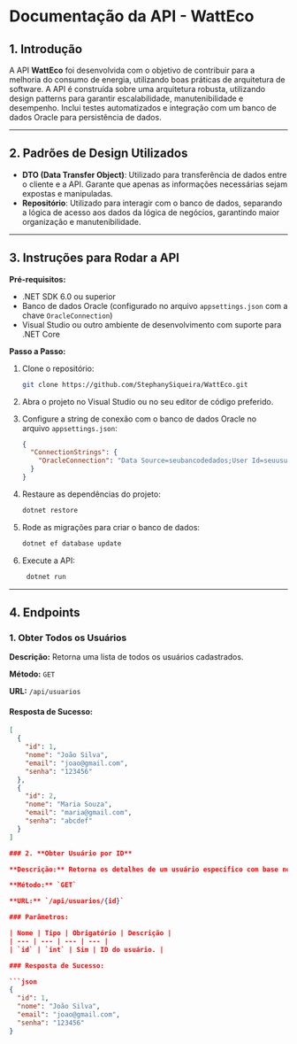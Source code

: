 # Documentação da API - WattEco

## 1. Introdução

A API **WattEco** foi desenvolvida com o objetivo de contribuir para a melhoria do consumo de energia, utilizando boas práticas de arquitetura de software. A API é construída sobre uma arquitetura robusta, utilizando design patterns para garantir escalabilidade, manutenibilidade e desempenho. Inclui testes automatizados e integração com um banco de dados Oracle para persistência de dados.

---

## 2. Padrões de Design Utilizados

- **DTO (Data Transfer Object)**: Utilizado para transferência de dados entre o cliente e a API. Garante que apenas as informações necessárias sejam expostas e manipuladas.
- **Repositório**: Utilizado para interagir com o banco de dados, separando a lógica de acesso aos dados da lógica de negócios, garantindo maior organização e manutenibilidade.

---

## **3. Instruções para Rodar a API**

**Pré-requisitos:**

- .NET SDK 6.0 ou superior
- Banco de dados Oracle (configurado no arquivo `appsettings.json` com a chave `OracleConnection`)
- Visual Studio ou outro ambiente de desenvolvimento com suporte para .NET Core

**Passo a Passo:**

1. Clone o repositório:
    
    ```bash
    git clone https://github.com/StephanySiqueira/WattEco.git
    ```
    
2. Abra o projeto no Visual Studio ou no seu editor de código preferido.
3. Configure a string de conexão com o banco de dados Oracle no arquivo `appsettings.json`:
    
    ```json
    {
      "ConnectionStrings": {
        "OracleConnection": "Data Source=seubancodedados;User Id=seuusuario;Password=suasenha;"
      }
    }
    ```
    
4. Restaure as dependências do projeto:
    
    ```bash
    dotnet restore
    ```
    
5. Rode as migrações para criar o banco de dados:
    
    ```bash
    dotnet ef database update
    ```
    
6. Execute a API:
    
    ```bash
     dotnet run
    ```

---

## 4. Endpoints

### 1. **Obter Todos os Usuários**

**Descrição:** Retorna uma lista de todos os usuários cadastrados.

**Método:** `GET`

**URL:** `/api/usuarios`

#### Resposta de Sucesso:

```json
[
  {
    "id": 1,
    "nome": "João Silva",
    "email": "joao@gmail.com",
    "senha": "123456"
  },
  {
    "id": 2,
    "nome": "Maria Souza",
    "email": "maria@gmail.com",
    "senha": "abcdef"
  }
]

### 2. **Obter Usuário por ID**

**Descrição:** Retorna os detalhes de um usuário específico com base no ID fornecido.

**Método:** `GET`

**URL:** `/api/usuarios/{id}`

### Parâmetros:

| Nome | Tipo | Obrigatório | Descrição |
| --- | --- | --- | --- |
| `id` | `int` | Sim | ID do usuário. |

### Resposta de Sucesso:

```json
{
  "id": 1,
  "nome": "João Silva",
  "email": "joao@gmail.com",
  "senha": "123456"
}
